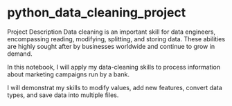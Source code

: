 # python_data_cleaning_project

Project Description
Data cleaning is an important skill for data engineers, encompassing reading, modifying, splitting, and storing data. These abilities are highly sought after by businesses worldwide and continue to grow in demand.

In this notebook, I will apply my data-cleaning skills to process information about marketing campaigns run by a bank.

I will demonstrat my skills to modify values, add new features, convert data types, and save data into multiple files.

